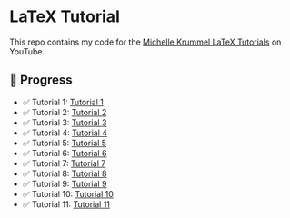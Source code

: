 # LaTeX Tutorial

This repo contains my code for the [Michelle Krummel LaTeX Tutorials]([url](https://youtube.com/playlist?list=PL1D4EAB31D3EBC449&si=ARmvNXtdSu693a3h)) on YouTube.

## 📅 Progress

- ✅ Tutorial 1: [Tutorial 1](Tutorial%201/tutorial_01.tex)
- ✅ Tutorial 2: [Tutorial 2](tutorial_02.tex)
- ✅ Tutorial 3: [Tutorial 3](tutorial_03.tex)
- ✅ Tutorial 4: [Tutorial 4](tutorial_04.tex)
- ✅ Tutorial 5: [Tutorial 5](tutorial_05.tex)
- ✅ Tutorial 6: [Tutorial 6](tutorial_06.tex)
- ✅ Tutorial 7: [Tutorial 7](tutorial_07.tex)
- ✅ Tutorial 8: [Tutorial 8](tutorial_08.tex)
- ✅ Tutorial 9: [Tutorial 9](tutorial_09.tex)
- ✅ Tutorial 10: [Tutorial 10](tutorial_10.tex)
- ✅ Tutorial 11: [Tutorial 11](tutorial_11.tex)
